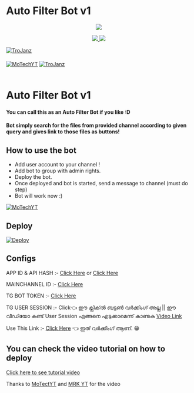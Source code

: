 # Auto Filter Bot v1

<p align="center">
  <a href="https://www.python.org">
    <img src="http://ForTheBadge.com/images/badges/made-with-python.svg">

  </a>
</p>
<p align="center">
  <a href="https://github.com/TroJanzHEX/Auto-Filter-Bot/stargazers">
    <img src="https://img.shields.io/github/stars/MRK-YT/Auto-Filter-Bot?style=social">

  </a>
  
  <a href="https://github.com/MRK-YT/Auto-Filter-Bot/fork">
    <img src="https://img.shields.io/github/forks/MRK-YT/Auto-Filter-Bot?label=Fork&style=social">

  </a>  
</p>

[![TroJanz](https://img.shields.io/badge/MoTechYT-Channel-orange?style=for-the-badge&logo=telegram)](https://telegram.dog/Mo_Tech_YT)  
ㅤㅤㅤㅤㅤㅤㅤ  
[![MoTechYT](https://img.shields.io/badge/MoTech-Support-red?style=flat&logo=telegram)](https://telegram.dog/Mo_Tech_YT)  [![TroJanz](https://img.shields.io/badge/Youtube-channel-red?style=flat&logo=Youtube)](https://youtube.com/channel/UCmGBpXoM-OEm-FacOccVKgQ)  
ㅤㅤㅤㅤㅤㅤㅤ  

# Auto Filter Bot v1

#### You can call this as an Auto Filter Bot if you like :D
#### Bot simply search for the files from provided channel according to given query and gives link to those files as buttons!

## How to use the bot
* Add user account to your channel !
* Add bot to group with admin rights.
* Deploy the bot.
* Once deployed and bot is started, send a message to channel (must do step)
* Bot will work now :)

[![MoTechYT](https://img.shields.io/badge/Connect-Telegram-red?style=flat&logo=telegram)](https://telegram.dog/Mrk_yt)


## Deploy


[![Deploy](https://www.herokucdn.com/deploy/button.svg)](https://heroku.com/deploy?template=https://github.com/MRK-YT/Auto-Filter-Bot)



## Configs

APP ID & API HASH :- [Click Here](https://telegram.dog/UseTGSBot) or [Click Here](https://my.telegram.org/auth)

MAINCHANNEL ID    :- [Click Here](https://telegram.dog/ChannelIDHEXbot)

TG BOT TOKEN      :- [Click Here](https://telegram.dog/BotFather) 

TG USER SESSION   :- Click👈 ഈ ക്ലിക്ൽ ബട്ടൺ വർക്കിംഗ്‌ അല്ല  || ഈ വീഡിയോ കണ്ട് User Session എങ്ങനെ എടുക്കാമെന്ന് കാണുക [Video Link](https://youtu.be/WUN_12-dYOM)

Use This Link     :- [Click Here](https://repl.it/@prgofficial/String-Gen) 👈 ഇത് വർക്കിംഗ്‌ ആണ്. 😁

## You can check the video tutorial on how to deploy

[Click here to see tutorial video](https://youtu.be/d_oX4b7ucWM)

Thanks to [MoTectYT](https://telegram.dog/MO_TECH_YT) and [MRK YT](https://telegram.dog/MRK_YT) for the video
